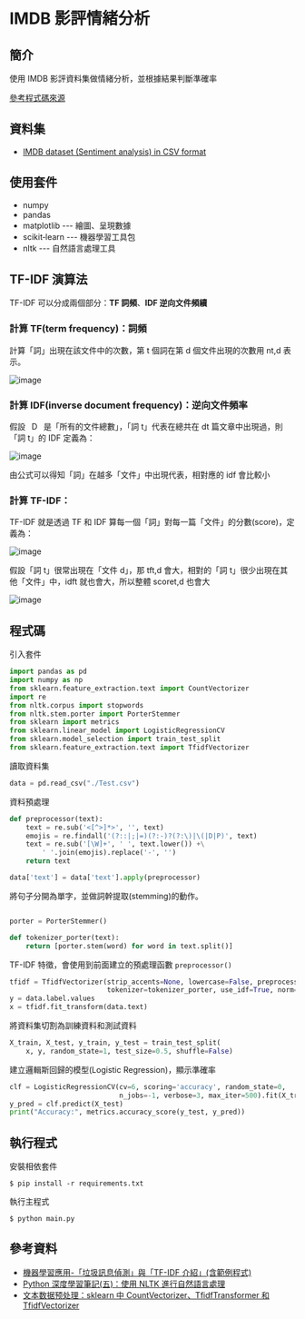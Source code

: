 # IMDB 影評情緒分析

## 簡介

使用 IMDB 影評資料集做情緒分析，並根據結果判斷準確率

[參考程式碼來源](https://www.kaggle.com/avnika22/imdb-perform-sentiment-analysis-with-scikit-learn)

## 資料集

- [IMDB dataset (Sentiment analysis) in CSV format](https://www.kaggle.com/columbine/imdb-dataset-sentiment-analysis-in-csv-format)

## 使用套件

- numpy
- pandas
- matplotlib --- 繪圖、呈現數據
- scikit‑learn --- 機器學習工具包
- nltk --- 自然語言處理工具

## TF-IDF 演算法

TF-IDF 可以分成兩個部分：**TF 詞頻**、**IDF 逆向文件頻續**

### 計算 TF(term frequency)：詞頻

計算「詞」出現在該文件中的次數，第 t 個詞在第 d 個文件出現的次數用 nt,d 表示。

![image](https://miro.medium.com/max/700/1*OPZc5KxhwGtZYOf2hPWj7w.png)

### 計算 IDF(inverse document frequency)：逆向文件頻率

假設  D  是「所有的文件總數」，「詞 t」代表在總共在 dt 篇文章中出現過，則「詞 t」的 IDF 定義為：

![image](https://miro.medium.com/max/166/1*1HNw7mmXnA_BqRt0r2LvPg.png)

由公式可以得知「詞」在越多「文件」中出現代表，相對應的 idf 會比較小

### 計算 TF-IDF：

TF-IDF 就是透過 TF 和 IDF 算每一個「詞」對每一篇「文件」的分數(score)，定義為：

![image](https://miro.medium.com/max/237/1*ftlOXgoIe3W6LL3fmFEhOg.png)

假設「詞 t」很常出現在「文件 d」，那 tft,d 會大，相對的「詞 t」很少出現在其他「文件」中，idft 就也會大，所以整體 scoret,d 也會大

![image](https://miro.medium.com/max/700/1*Z4jV6Bfu4T1eEj5f7UkKMQ.png)

## 程式碼

引入套件

```py
import pandas as pd
import numpy as np
from sklearn.feature_extraction.text import CountVectorizer
import re
from nltk.corpus import stopwords
from nltk.stem.porter import PorterStemmer
from sklearn import metrics
from sklearn.linear_model import LogisticRegressionCV
from sklearn.model_selection import train_test_split
from sklearn.feature_extraction.text import TfidfVectorizer
```

讀取資料集

```py
data = pd.read_csv("./Test.csv")
```

資料預處理

```py
def preprocessor(text):
    text = re.sub('<[^>]*>', '', text)
    emojis = re.findall('(?::|;|=)(?:-)?(?:\)|\(|D|P)', text)
    text = re.sub('[\W]+', ' ', text.lower()) +\
        ' '.join(emojis).replace('-', '')
    return text

data['text'] = data['text'].apply(preprocessor)
```

將句子分開為單字，並做詞幹提取(stemming)的動作。

```py

porter = PorterStemmer()

def tokenizer_porter(text):
    return [porter.stem(word) for word in text.split()]
```

TF-IDF 特徵，會使用到前面建立的預處理函數 `preprocessor()`

```py
tfidf = TfidfVectorizer(strip_accents=None, lowercase=False, preprocessor=None,
                        tokenizer=tokenizer_porter, use_idf=True, norm='l2', smooth_idf=True)
y = data.label.values
x = tfidf.fit_transform(data.text)
```

將資料集切割為訓練資料和測試資料

```py
X_train, X_test, y_train, y_test = train_test_split(
    x, y, random_state=1, test_size=0.5, shuffle=False)
```

建立邏輯斯回歸的模型(Logistic Regression)，顯示準確率

```py
clf = LogisticRegressionCV(cv=6, scoring='accuracy', random_state=0,
                           n_jobs=-1, verbose=3, max_iter=500).fit(X_train, y_train)
y_pred = clf.predict(X_test)
print("Accuracy:", metrics.accuracy_score(y_test, y_pred))
```

## 執行程式

安裝相依套件

```
$ pip install -r requirements.txt
```

執行主程式

```
$ python main.py
```

## 參考資料

- [機器學習應用-「垃圾訊息偵測」與「TF-IDF 介紹」(含範例程式)](https://chih-sheng-huang821.medium.com/%E6%A9%9F%E5%99%A8%E5%AD%B8%E7%BF%92%E6%87%89%E7%94%A8-%E5%9E%83%E5%9C%BE%E8%A8%8A%E6%81%AF%E5%81%B5%E6%B8%AC-%E8%88%87-tf-idf%E4%BB%8B%E7%B4%B9-%E5%90%AB%E7%AF%84%E4%BE%8B%E7%A8%8B%E5%BC%8F-2cddc7f7b2c5)
- [Python 深度學習筆記(五)：使用 NLTK 進行自然語言處理](https://yanwei-liu.medium.com/python%E6%B7%B1%E5%BA%A6%E5%AD%B8%E7%BF%92%E7%AD%86%E8%A8%98-%E4%BA%94-%E4%BD%BF%E7%94%A8nltk%E9%80%B2%E8%A1%8C%E8%87%AA%E7%84%B6%E8%AA%9E%E8%A8%80%E8%99%95%E7%90%86-24fba36f3896)
- [文本数据预处理：sklearn 中 CountVectorizer、TfidfTransformer 和 TfidfVectorizer](https://blog.csdn.net/m0_37324740/article/details/79411651)

